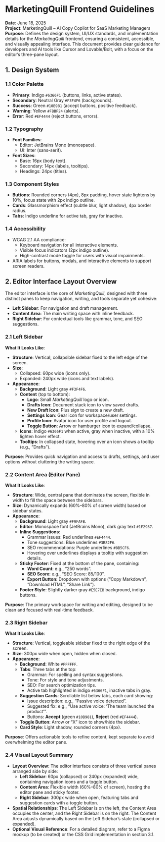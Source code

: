 # MarketingQuill Frontend Guidelines

**Date**: June 18, 2025  
**Project**: MarketingQuill – AI Copy Copilot for SaaS Marketing Managers  
**Purpose**: Defines the design system, UI/UX standards, and implementation details for the *MarketingQuill* frontend, ensuring a consistent, accessible, and visually appealing interface. This document provides clear guidance for developers and AI tools like Cursor and Lovable/Bolt, with a focus on the editor’s three-pane layout.

## 1. Design System

### 1.1 Color Palette
- **Primary**: Indigo `#6366F1` (buttons, links, active states).  
- **Secondary**: Neutral Gray `#F3F4F6` (backgrounds).  
- **Success**: Green `#10B981` (accept buttons, positive feedback).  
- **Warning**: Yellow `#FBBF24` (alerts).  
- **Error**: Red `#EF4444` (reject buttons, errors).  

### 1.2 Typography
- **Font Families**:  
  - Editor: JetBrains Mono (monospace).  
  - UI: Inter (sans-serif).  
- **Font Sizes**:  
  - Base: 16px (body text).  
  - Secondary: 14px (labels, tooltips).  
  - Headings: 24px (titles).  

### 1.3 Component Styles
- **Buttons**: Rounded corners (4px), 8px padding, hover state lightens by 10%, focus state with 2px indigo outline.  
- **Cards**: Glassmorphism effect (subtle blur, light shadow), 4px border radius.  
- **Tabs**: Indigo underline for active tab, gray for inactive.  

### 1.4 Accessibility
- WCAG 2.1 AA compliance:  
  - Keyboard navigation for all interactive elements.  
  - Visible focus indicators (2px indigo outline).  
  - High-contrast mode toggle for users with visual impairments.  
- ARIA labels for buttons, modals, and interactive elements to support screen readers.

## 2. Editor Interface Layout Overview

The editor interface is the core of *MarketingQuill*, designed with three distinct panes to keep navigation, writing, and tools separate yet cohesive:
- **Left Sidebar**: For navigation and draft management.  
- **Content Area**: The main writing space with inline feedback.  
- **Right Sidebar**: For contextual tools like grammar, tone, and SEO suggestions.

### 2.1 Left Sidebar
**What It Looks Like**:  
- **Structure**: Vertical, collapsible sidebar fixed to the left edge of the screen.  
- **Size**:  
  - Collapsed: 60px wide (icons only).  
  - Expanded: 240px wide (icons and text labels).  
- **Appearance**:  
  - **Background**: Light gray `#F3F4F6`.  
  - **Content** (top to bottom):  
    - **Logo**: Small *MarketingQuill* logo or icon.  
    - **Drafts Icon**: Document stack icon to view saved drafts.  
    - **New Draft Icon**: Plus sign to create a new draft.  
    - **Settings Icon**: Gear icon for workspace/user settings.  
    - **Profile Icon**: Avatar icon for user profile and logout.  
    - **Toggle Button**: Arrow or hamburger icon to expand/collapse.  
  - **Icons**: Indigo `#6366F1` when active, gray when inactive, with a 10% lighten hover effect.  
  - **Tooltips**: In collapsed state, hovering over an icon shows a tooltip (e.g., “Drafts”).  

**Purpose**: Provides quick navigation and access to drafts, settings, and user options without cluttering the writing space.

### 2.2 Content Area (Editor Pane)
**What It Looks Like**:  
- **Structure**: Wide, central pane that dominates the screen, flexible in width to fill the space between the sidebars.  
- **Size**: Dynamically expands (60%–80% of screen width) based on sidebar states.  
- **Appearance**:  
  - **Background**: Light gray `#F9FAFB`.  
  - **Editor**: Monospace font (JetBrains Mono), dark gray text `#1F2937`.  
  - **Inline Suggestions**:  
    - Grammar issues: Red underlines `#EF4444`.  
    - Tone suggestions: Blue underlines `#3B82F6`.  
    - SEO recommendations: Purple underlines `#8B5CF6`.  
    - Hovering over underlines displays a tooltip with suggestion details.  
  - **Sticky Footer**: Fixed at the bottom of the pane, containing:  
    - **Word Count**: e.g., “250 words”.  
    - **SEO Score**: e.g., “SEO Score: 85/100”.  
    - **Export Button**: Dropdown with options (“Copy Markdown”, “Download HTML”, “Share Link”).  
  - **Footer Style**: Slightly darker gray `#E5E7EB` background, indigo buttons.  

**Purpose**: The primary workspace for writing and editing, designed to be clean and focused with real-time feedback.

### 2.3 Right Sidebar
**What It Looks Like**:  
- **Structure**: Vertical, toggleable sidebar fixed to the right edge of the screen.  
- **Size**: 300px wide when open, hidden when closed.  
- **Appearance**:  
  - **Background**: White `#FFFFFF`.  
  - **Tabs**: Three tabs at the top:  
    - Grammar: For spelling and syntax suggestions.  
    - Tone: For style and tone adjustments.  
    - SEO: For search optimization tips.  
    - Active tab highlighted in indigo `#6366F1`, inactive tabs in gray.  
  - **Suggestion Cards**: Scrollable list below tabs, each card showing:  
    - Issue description: e.g., “Passive voice detected”.  
    - Suggested fix: e.g., “Use active voice: ‘The team launched the product’”.  
    - Buttons: **Accept** (green `#10B981`), **Reject** (red `#EF4444`).  
  - **Toggle Button**: Arrow or “X” icon to show/hide the sidebar.  
  - **Card Style**: Light shadow, rounded corners (4px).  

**Purpose**: Offers actionable tools to refine content, kept separate to avoid overwhelming the editor pane.

### 2.4 Visual Layout Summary
- **Layout Overview**: The editor interface consists of three vertical panes arranged side by side:
  - **Left Sidebar**: 60px (collapsed) or 240px (expanded) wide, containing navigation icons and a toggle button.
  - **Content Area**: Flexible width (60%–80% of screen), hosting the editor pane and sticky footer.
  - **Right Sidebar**: 300px wide when open, featuring tabs and suggestion cards with a toggle button.
- **Spatial Relationships**: The Left Sidebar is on the left, the Content Area occupies the center, and the Right Sidebar is on the right. The Content Area adjusts dynamically based on the Left Sidebar’s state (collapsed or expanded).
- **Optional Visual Reference**: For a detailed diagram, refer to a Figma mockup (to be created) or the CSS Grid implementation in section 3.1.





